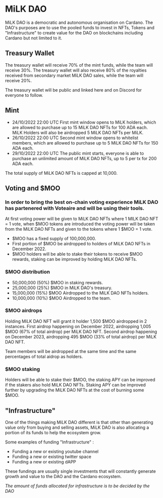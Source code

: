# MiLK DAO 
MiLK DAO is a democratic and autonomous organisation on Cardano. The DAO's purposes are to use the pooled funds to invest in NFTs, Tokens and "Infrastructure" to create value for the DAO on blockchains including Cardano but not limited to it.

## Treasury Wallet
The treasury wallet will receive 70% of the mint funds, while the team will receive 30%.
The treasury wallet will also receive 80% of the royalties received from secondary market MiLK DAO sales, while the team will receive 20%.

The treasury wallet will be public and linked here and on Discord for everyone to follow.

## Mint
- 24/10/2022 22:00 UTC First mint window opens to MiLK holders, which are allowed to purchase up to 15 MiLK DAO NFTs for 100 ADA each. MiLK Holders will also be airdropped 5 MiLK DAO NFTs per MiLK.
- 26/10/2022 22:00 UTC Second mint window opens to whitelist members, which are allowed to purchase up to 5 MiLK DAO NFTs for 150 ADA each.
- 29/10/2022 22:00 UTC The public mint starts, everyone is able to purchase an unlimited amount of MiLK DAO NFTs, up to 5 per tx for 200 ADA each.

The total supply of MiLK DAO NFTs is capped at 10,000.

## Voting and $MOO
### In order to bring the best on-chain voting experience MiLK DAO has partenered with Voteaire and will be using their tools.

At first voting power will be given to MiLK DAO NFTs where 1 MILK DAO NFT = 1 vote, when $MOO tokens are introduced the voting power will be taken from the MiLK DAO NFTs and given to the tokens where 1 $MOO = 1 vote.

- $MOO has a fixed supply of 100,000,000.
- First portion of $MOO be airdropped to holders of MiLK DAO NFTs in December 2022.
- $MOO holders will be able to stake their tokens to receive $MOO rewards, staking can be improved by holding MiLK DAO NFTs.

### $MOO distribution

 - 50,000,000 (50%) $MOO in staking rewards.
 - 25,000,000 (25%) $MOO in MiLK DAO's treasury.
 - 15,000,000 (15%) $MOO Airdropped to the MiLK DAO NFTs holders.
 - 10,000,000 (10%) $MOO Airdropped to the team.

### $MOO airdrops

Holding MiLK DAO NFT will grant it holder 1,500 $MOO airdropped in 2 instances.
First airdrop happening on December 2022, airdropping 1,005 $MOO (67% of total airdrop) per MiLK DAO NFT.
Second airdrop happening on December 2023, airdropping 495 $MOO (33% of total airdrop) per MiLK DAO NFT.

Team members will be airdropped at the same time and the same percentages of total aidrop as holders.

### $MOO staking

Holders will be able to stake their $MOO, the staking APY can be improved if the stakers also hold MiLK DAO NFTs.
Staking APY can be improved further by upgrading the MiLK DAO NFTs at the cost of burning some $MOO.


## "Infrastructure"
One of the things making MiLK DAO different is that other than generating value only from buying and selling assets, MiLK DAO is also allocating a portion of its funds to help the ecosystem grow.

Some examples of funding "Infrastructure" :
- Funding a new or existing youtube channel
- Funding a new or existing twitter space
- Funding a new or existing dAPP

These fundings are usually single investments that will constantly generate growth and value to the DAO and the Cardano ecosystem.

*The amount of funds allocated for infrastructure is to be decided by the DAO*
